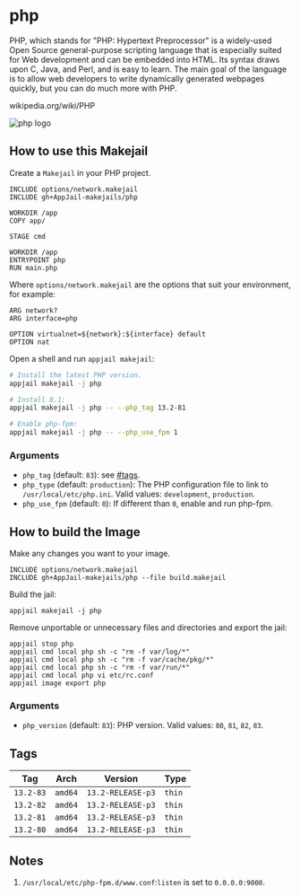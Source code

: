 # php

PHP, which stands for "PHP: Hypertext Preprocessor" is a widely-used Open Source general-purpose scripting language that is especially suited for Web development and can be embedded into HTML.  Its syntax draws upon C, Java, and Perl, and is easy to learn.  The main goal of the language is to allow web developers to write dynamically generated webpages quickly, but you can do much more with PHP.

wikipedia.org/wiki/PHP

![php logo](https://upload.wikimedia.org/wikipedia/commons/thumb/2/27/PHP-logo.svg/121px-PHP-logo.svg.png)

## How to use this Makejail

Create a `Makejail` in your PHP project.

```
INCLUDE options/network.makejail
INCLUDE gh+AppJail-makejails/php

WORKDIR /app
COPY app/

STAGE cmd

WORKDIR /app
ENTRYPOINT php
RUN main.php
```

Where `options/network.makejail` are the options that suit your environment, for example:

```
ARG network?
ARG interface=php

OPTION virtualnet=${network}:${interface} default
OPTION nat
```

Open a shell and run `appjail makejail`:

```sh
# Install the latest PHP version.
appjail makejail -j php

# Install 8.1:
appjail makejail -j php -- --php_tag 13.2-81

# Enable php-fpm:
appjail makejail -j php -- --php_use_fpm 1
```

### Arguments

* `php_tag` (default: `83`): see [#tags](#tags).
* `php_type` (default: `production`): The PHP configuration file to link to `/usr/local/etc/php.ini`. Valid values: `development`, `production`.
* `php_use_fpm` (default: `0`): If different than `0`, enable and run php-fpm.

## How to build the Image

Make any changes you want to your image.

```
INCLUDE options/network.makejail
INCLUDE gh+AppJail-makejails/php --file build.makejail
```

Build the jail:

```
appjail makejail -j php
```

Remove unportable or unnecessary files and directories and export the jail:

```
appjail stop php
appjail cmd local php sh -c "rm -f var/log/*"
appjail cmd local php sh -c "rm -f var/cache/pkg/*"
appjail cmd local php sh -c "rm -f var/run/*"
appjail cmd local php vi etc/rc.conf
appjail image export php
```

### Arguments

* `php_version` (default: `83`): PHP version. Valid values: `80`, `81`, `82`, `83`.

## Tags

| Tag       | Arch    | Version           | Type   |
| --------- | ------- | ----------------- | ------ |
| `13.2-83` | `amd64` | `13.2-RELEASE-p3` | `thin` |
| `13.2-82` | `amd64` | `13.2-RELEASE-p3` | `thin` |
| `13.2-81` | `amd64` | `13.2-RELEASE-p3` | `thin` |
| `13.2-80` | `amd64` | `13.2-RELEASE-p3` | `thin` |

## Notes

1. `/usr/local/etc/php-fpm.d/www.conf`:`listen` is set to `0.0.0.0:9000`.
